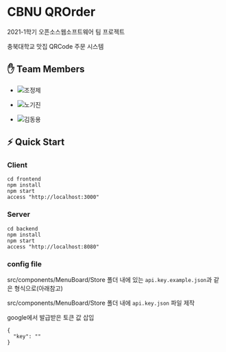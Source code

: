 # CBNU QROrder

2021-1학기 오픈소스웹소프트웨어 팀 프로젝트

충북대학교 맛집 QRCode 주문 시스템

## ✋ Team Members
* ![조정제](https://img.shields.io/badge/충북대학교_소프트웨어학과-조정제-blue)

* ![노기진](https://img.shields.io/badge/충북대학교_경영정보학과-노기진-blue)

* ![김동용](https://img.shields.io/badge/충북대학교_소프트웨어학과-김동용-blue)

## ⚡ Quick Start

### Client

```
cd frontend
npm install
npm start
access "http://localhost:3000"
```

### Server

```
cd backend
npm install
npm start
access "http://localhost:8080"
```

### config file

src/components/MenuBoard/Store 폴더 내에 있는 `api.key.example.json`과 같은 형식으로(아래참고)

src/components/MenuBoard/Store 폴더 내에 `api.key.json` 파일 제작

google에서 발급받은 토큰 값 삽입

```
{
  "key": ""
}

```

